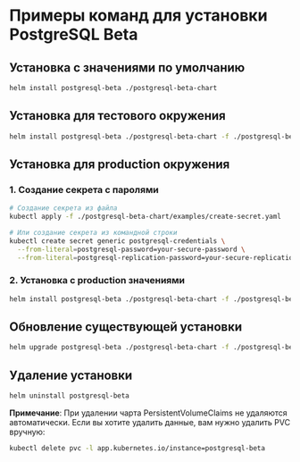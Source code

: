 # Примеры команд для установки PostgreSQL Beta

## Установка с значениями по умолчанию

```bash
helm install postgresql-beta ./postgresql-beta-chart
```

## Установка для тестового окружения

```bash
helm install postgresql-beta ./postgresql-beta-chart -f ./postgresql-beta-chart/values/test-values.yaml
```

## Установка для production окружения

### 1. Создание секрета с паролями

```bash
# Создание секрета из файла
kubectl apply -f ./postgresql-beta-chart/examples/create-secret.yaml

# Или создание секрета из командной строки
kubectl create secret generic postgresql-credentials \
  --from-literal=postgresql-password=your-secure-password \
  --from-literal=postgresql-replication-password=your-secure-replication-password
```

### 2. Установка с production значениями

```bash
helm install postgresql-beta ./postgresql-beta-chart -f ./postgresql-beta-chart/values/production-values.yaml
```

## Обновление существующей установки

```bash
helm upgrade postgresql-beta ./postgresql-beta-chart -f ./postgresql-beta-chart/values/production-values.yaml
```

## Удаление установки

```bash
helm uninstall postgresql-beta
```

**Примечание**: При удалении чарта PersistentVolumeClaims не удаляются автоматически. Если вы хотите удалить данные, вам нужно удалить PVC вручную:

```bash
kubectl delete pvc -l app.kubernetes.io/instance=postgresql-beta
``` 